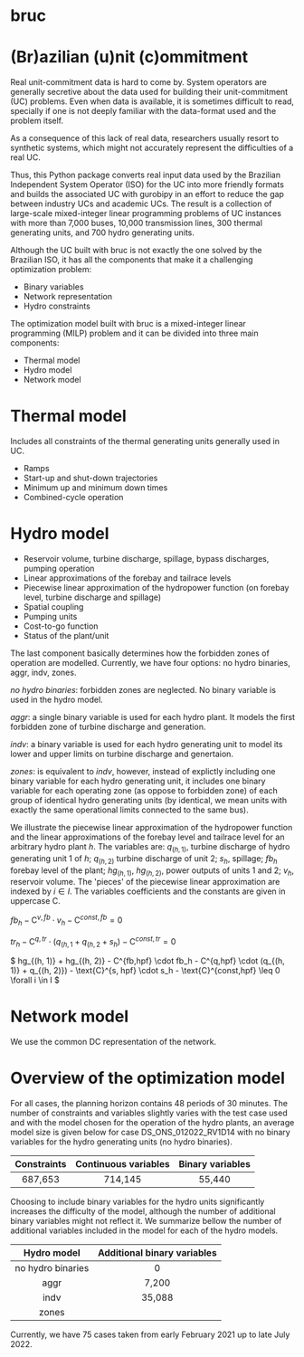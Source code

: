 # bruc
# (Br)azilian (u)nit (c)ommitment 

Real unit-commitment data is hard to come by. System operators are generally secretive about the data used for building their unit-commitment (UC) problems. Even when data is available, it is sometimes difficult to read, specially if one is not deeply familiar with the data-format used and the problem itself.

As a consequence of this lack of real data, researchers usually resort to synthetic systems, which might not accurately represent the difficulties of a real UC.

Thus, this Python package converts real input data used by the Brazilian Independent System Operator (ISO) for the UC into more friendly formats and builds the associated UC with gurobipy in an effort to reduce the gap between industry UCs and academic UCs. The result is a collection of large-scale mixed-integer linear programming problems of UC instances with more than 7,000 buses, 10,000 transmission lines, 300 thermal generating units, and 700 hydro generating units.

Although the UC built with bruc is not exactly the one solved by the Brazilian ISO, it has all the components that make it a challenging optimization problem:

- Binary variables 
- Network representation
- Hydro constraints

The optimization model built with bruc is a mixed-integer linear programming (MILP) problem and it can be divided into three main components:

- Thermal model
- Hydro model 
- Network model

# Thermal model
Includes all constraints of the thermal generating units generally used in UC.
- Ramps
- Start-up and shut-down trajectories
- Minimum up and minimum down times
- Combined-cycle operation

# Hydro model
- Reservoir volume, turbine discharge, spillage, bypass discharges, pumping operation
- Linear approximations of the forebay and tailrace levels
- Piecewise linear approximation of the hydropower function (on forebay level, turbine discharge and spillage)
- Spatial coupling 
- Pumping units
- Cost-to-go function
- Status of the plant/unit

The last component basically determines how the forbidden zones of operation are modelled. Currently, we have four options: no hydro binaries, aggr, indv, zones.

*no hydro binaries*:  forbidden zones are neglected. No binary variable is used in the hydro model.

*aggr*:               a single binary variable is used for each hydro plant. It models the first forbidden zone of turbine discharge and generation.

*indv*:               a binary variable is used for each hydro generating unit to model its lower and upper limits on turbine discharge and genertaion.

*zones*:              is equivalent to *indv*, however, instead of explictly including one binary variable for each hydro generating unit, it includes one binary variable for each operating zone (as oppose to forbidden zone) of each group of identical hydro generating units (by identical, we mean units with exactly the same operational limits connected to the same bus).

We illustrate the piecewise linear approximation of the hydropower function and the linear approximations of the forebay level and tailrace level for an arbitrary hydro plant $h$. The variables are: $q_{(h, 1)}$, turbine discharge of hydro generating unit $1$ of $h$; $q_{(h, 2)}$ turbine discharge of unit 2; $s_h$, spillage; $fb_h$ forebay level of the plant; $hg_{(h, 1)}$, $hg_{(h, 2)}$, power outputs of units $1$ and $2$; $v_h$, reservoir volume. The 'pieces' of the piecewise linear approximation are indexed by $i \in I$. The variables coefficients and the constants are given in uppercase $\text{C}$.

$fb_h - \text{C}^{v,fb} \cdot v_h - \text{C}^{const,fb} = 0$

$tr_h - \text{C}^{q,tr} \cdot (q_{(h, 1} + q_{(h, 2} + s_h) - \text{C}^{const,tr} = 0$

$ hg_{(h, 1)} + hg_{(h, 2)} - C^{fb,hpf} \cdot fb_h - C^{q,hpf} \cdot (q_{(h, 1)} + q_{(h, 2)}) - \text{C}^{s, hpf} \cdot s_h - \text{C}^{const,hpf} \leq 0 \forall i \in I $

# Network model
We use the common DC representation of the network.

# Overview of the optimization model

For all cases, the planning horizon contains 48 periods of 30 minutes. The number of constraints and variables slightly varies with the test case used and with the model chosen for the operation of the hydro plants, an average model size is given below for case DS_ONS_012022_RV1D14 with no binary variables for the hydro generating units (no hydro binaries).

| Constraints | Continuous variables  | Binary variables  |
| :-----:     | :-:                   | :-:               |
| 687,653     | 714,145               | 55,440            |

Choosing to include binary variables for the hydro units significantly increases the difficulty of the model, although the number of additional binary variables might not reflect it. We summarize bellow the number of additional variables included in the model for each of the hydro models.

| Hydro model           | Additional binary variables   | 
| :-----:               | :-:                           | 
| no hydro binaries     | 0                             | 
| aggr                  | 7,200                         | 
| indv                  | 35,088                        | 
| zones                 |                               | 

Currently, we have 75 cases taken from early February 2021 up to late July 2022.


